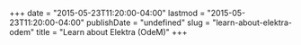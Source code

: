 +++
date = "2015-05-23T11:20:00-04:00"
lastmod = "2015-05-23T11:20:00-04:00"
publishDate = "undefined"
slug = "learn-about-elektra-odem"
title = "Learn about Elektra (OdeM)"
+++


